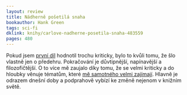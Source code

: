 ```yaml
---
layout: review
title: Nádherně pošetilá snaha
bookauthor: Hank Green
tags: sci-fi
dklink: knihy/carlove-nadherne-posetila-snaha-483559
pages: 480
---
```


Pokud jsem [první díl](/2024/12/05/Naprosto-pozoruhodna-vec/) hodnotil trochu kriticky, bylo to kvůli tomu, že šlo vlastně jen o předehru. Pokračování je důvtipnější, napínavější a filozofičtější. O to více mě zaujalo díky tomu, že se velmi kriticky a do hloubky věnuje tématům, které [mě samotného velmi zajímají](https://chamik.eu/brnoc2023/). Hlavně je odrazem dnešní doby a podprahově vybízí ke změně nejenom v knižním světě.